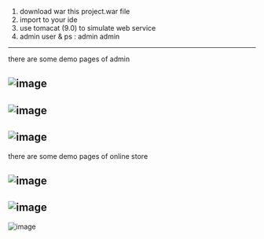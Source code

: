 1. download war this project.war file
2. import to your ide
3. use tomacat (9.0)  to simulate web service
4. admin user & ps : admin admin
-----
there are some demo pages of admin

![image](https://github.com/user-attachments/assets/baf67264-e41b-42d8-9d35-f47bbc3e015b)
-----
![image](https://github.com/user-attachments/assets/5c039af6-1847-4287-b3be-90ba9b4d1cee)
-----
![image](https://github.com/user-attachments/assets/9ba046f5-67ca-4201-a8f2-383ac9fcef82)
-----
there are some demo pages of online store

![image](https://github.com/user-attachments/assets/6e3b4c86-2912-4fb1-870c-7cba7d6ef686)
-----
![image](https://github.com/user-attachments/assets/9670dbba-a513-42b8-a330-a751c0572d34)
-----
![image](https://github.com/user-attachments/assets/bb00641b-8dab-4e4a-b431-4ad4fc2e5aae)



